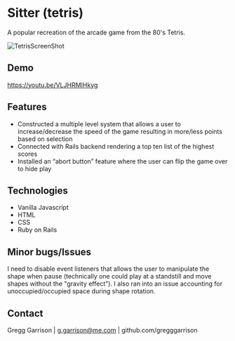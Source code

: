 # Sitter (tetris)

A popular recreation of the arcade game from the 80's Tetris.

![TetrisScreenShot](https://user-images.githubusercontent.com/61663115/91869420-1a7b5900-ec33-11ea-92e8-6a59de690483.png)

## Demo 
https://youtu.be/VLJHRMIHkyg

## Features
* Constructed a multiple level system that allows a user to increase/decrease the speed of the game resulting in more/less points based on selection
* Connected with Rails backend rendering a top ten list of the highest scores  
* Installed an “abort button” feature where the user can flip the game over to hide play

## Technologies
* Vanilla Javascript
* HTML
* CSS
* Ruby on Rails

## Minor bugs/Issues

I need to disable event listeners that allows the user to manipulate the shape when pause (technically one could play at a standstill and move shapes without the "gravity effect").  I also ran into an issue accounting for unoccupied/occupied space during shape rotation.



## Contact


Gregg Garrison | g.garrison@me.com | github.com/gregggarrison
